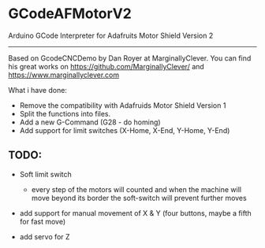GCodeAFMotorV2
==============

Arduino GCode Interpreter for Adafruits Motor Shield Version 2

--------------

Based on GcodeCNCDemo by Dan Royer at MarginallyClever.
You can find his great works on https://github.com/MarginallyClever/
and https://www.marginallyclever.com

What i have done:

 - Remove the compatibility with Adafruids Motor Shield Version 1
 - Split the functions into files.
 - Add a new G-Command (G28 - do homing)
 - Add support for limit switches (X-Home, X-End, Y-Home, Y-End)


TODO:
--------------

 - Soft limit switch
   - every step of the motors will counted and when the machine will move beyond its border the soft-switch will prevent further moves 
  
 - add support for manual movement of X & Y (four buttons, maybe a fifth for fast move)
 - add servo for Z 

